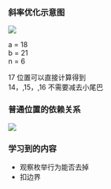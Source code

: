 ### 斜率优化示意图
![](https://assets.zaqbest.com/2022/05/09/6278b437db3b7.png)

a = 18  
b = 21  
n = 6

17 位置可以直接计算得到  
14，,15，,16 不需要减去小尾巴

### 普通位置的依赖关系
![](https://assets.zaqbest.com/2022/06/09/62a15f4e34e29.png)

### 学习到的内容
 - 观察枚举行为能否去掉
 - 扣边界